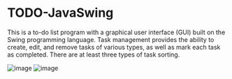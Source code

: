 # TODO-JavaSwing
This is a to-do list program with a graphical user interface (GUI) built on the Swing programming language. Task management provides the ability to create, edit, and remove tasks of various types, as well as mark each task as completed. There are at least three types of task sorting.


![image](https://user-images.githubusercontent.com/84211365/177022928-29ea6006-f1eb-4894-b0bc-17ab0eb405db.png)
![image](https://user-images.githubusercontent.com/84211365/177022930-1941fbe0-3653-45b3-827c-8aaf4b7b2b90.png)
